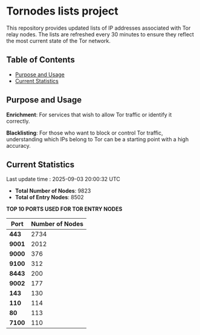 # Tornodes lists project

This repository provides updated lists of IP addresses associated with Tor relay nodes. The lists are refreshed every 30 minutes to ensure they reflect the most current state of the Tor network.

## Table of Contents

- [Purpose and Usage](#purpose-and-usage)
- [Current Statistics](#current-statistics)


## Purpose and Usage

**Enrichment**: For services that wish to allow Tor traffic or identify it correctly.

**Blacklisting**: For those who want to block or control Tor traffic, understanding which IPs belong to Tor can be a starting point with a high accuracy.

## Current Statistics

Last update time : 2025-09-03 20:00:32 UTC

- **Total Number of Nodes**: 9823
- **Total of Entry Nodes**: 8502

**TOP 10 PORTS USED FOR TOR ENTRY NODES**

| **Port** | **Number of Nodes** |
|------|-----------------|
| **443**   | 2734  |
| **9001**   | 2012  |
| **9000**   | 376  |
| **9100**   | 312  |
| **8443**   | 200  |
| **9002**   | 177  |
| **143**   | 130  |
| **110**   | 114  |
| **80**   | 113  |
| **7100**   | 110  |


